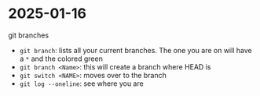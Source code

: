 # 2025-01-16
git branches

- `git branch`: lists all your current branches. The one you are on will have a `*` and the colored green
- `git branch <Name>`: this will create a branch <Name> where HEAD is
- `git switch <NAME>`: moves over to the branch <NAME>
- `git log --oneline`: see where you are